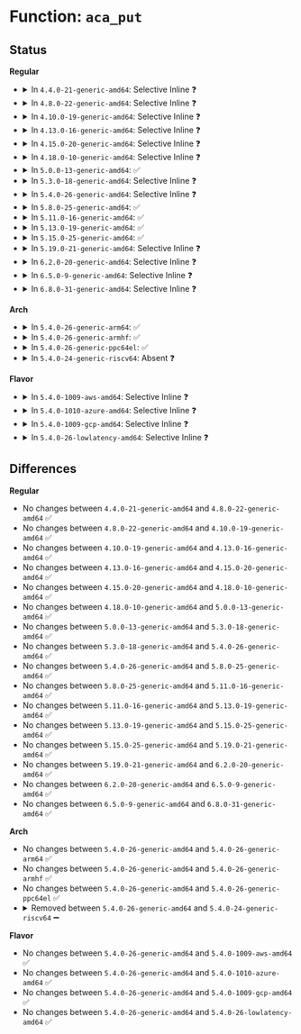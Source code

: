 # Function: <code>aca_put</code>

## Status
<b>Regular</b>
<ul>
<li>
<details>
<summary>In <code>4.4.0-21-generic-amd64</code>: Selective Inline ❓</summary>

```c
void aca_put(struct ifacaddr6 * ac)
```

```json
{
  "name": "aca_put",
  "collision_type": "Unique Static",
  "inline_type": "Selective",
  "funcs": [
    {
      "addr": 18446744071586986928,
      "name": "aca_put",
      "external": false,
      "loc": "net/ipv6/anycast.c:209",
      "file": "net/ipv6/anycast.c",
      "inline": "not declared, inlined",
      "caller_inline": [],
      "caller_func": [
        "net/ipv6/anycast.c:__ipv6_dev_ac_inc",
        "net/ipv6/anycast.c:__ipv6_dev_ac_dec",
        "net/ipv6/anycast.c:ipv6_ac_destroy_dev"
      ]
    }
  ],
  "symbols": [
    {
      "addr": 18446744071586986928,
      "name": "aca_put",
      "section": ".text",
      "bind": "STB_LOCAL",
      "size": 60
    }
  ]
}
```
</details>
</li>
<li>
<details>
<summary>In <code>4.8.0-22-generic-amd64</code>: Selective Inline ❓</summary>

```c
void aca_put(struct ifacaddr6 * ac)
```

```json
{
  "name": "aca_put",
  "collision_type": "Unique Static",
  "inline_type": "Selective",
  "funcs": [
    {
      "addr": 18446744071587433600,
      "name": "aca_put",
      "external": false,
      "loc": "net/ipv6/anycast.c:209",
      "file": "net/ipv6/anycast.c",
      "inline": "not declared, inlined",
      "caller_inline": [],
      "caller_func": [
        "net/ipv6/anycast.c:ipv6_ac_destroy_dev",
        "net/ipv6/anycast.c:__ipv6_dev_ac_dec",
        "net/ipv6/anycast.c:__ipv6_dev_ac_inc"
      ]
    }
  ],
  "symbols": [
    {
      "addr": 18446744071587433600,
      "name": "aca_put",
      "section": ".text",
      "bind": "STB_LOCAL",
      "size": 58
    }
  ]
}
```
</details>
</li>
<li>
<details>
<summary>In <code>4.10.0-19-generic-amd64</code>: Selective Inline ❓</summary>

```c
void aca_put(struct ifacaddr6 * ac)
```

```json
{
  "name": "aca_put",
  "collision_type": "Unique Static",
  "inline_type": "Selective",
  "funcs": [
    {
      "addr": 18446744071587636976,
      "name": "aca_put",
      "external": false,
      "loc": "net/ipv6/anycast.c:209",
      "file": "net/ipv6/anycast.c",
      "inline": "not declared, inlined",
      "caller_inline": [],
      "caller_func": [
        "net/ipv6/anycast.c:ipv6_ac_destroy_dev",
        "net/ipv6/anycast.c:__ipv6_dev_ac_dec",
        "net/ipv6/anycast.c:__ipv6_dev_ac_inc"
      ]
    }
  ],
  "symbols": [
    {
      "addr": 18446744071587636976,
      "name": "aca_put",
      "section": ".text",
      "bind": "STB_LOCAL",
      "size": 58
    }
  ]
}
```
</details>
</li>
<li>
<details>
<summary>In <code>4.13.0-16-generic-amd64</code>: Selective Inline ❓</summary>

```c
void aca_put(struct ifacaddr6 * ac)
```

```json
{
  "name": "aca_put",
  "collision_type": "Unique Static",
  "inline_type": "Selective",
  "funcs": [
    {
      "addr": 18446744071587785952,
      "name": "aca_put",
      "external": false,
      "loc": "net/ipv6/anycast.c:209",
      "file": "net/ipv6/anycast.c",
      "inline": "not declared, inlined",
      "caller_inline": [],
      "caller_func": [
        "net/ipv6/anycast.c:ipv6_ac_destroy_dev",
        "net/ipv6/anycast.c:__ipv6_dev_ac_dec",
        "net/ipv6/anycast.c:__ipv6_dev_ac_inc"
      ]
    }
  ],
  "symbols": [
    {
      "addr": 18446744071587785952,
      "name": "aca_put",
      "section": ".text",
      "bind": "STB_LOCAL",
      "size": 59
    }
  ]
}
```
</details>
</li>
<li>
<details>
<summary>In <code>4.15.0-20-generic-amd64</code>: Selective Inline ❓</summary>

```c
void aca_put(struct ifacaddr6 * ac)
```

```json
{
  "name": "aca_put",
  "collision_type": "Unique Static",
  "inline_type": "Selective",
  "funcs": [
    {
      "addr": 18446744071588314864,
      "name": "aca_put",
      "external": false,
      "loc": "net/ipv6/anycast.c:209",
      "file": "net/ipv6/anycast.c",
      "inline": "not declared, inlined",
      "caller_inline": [],
      "caller_func": [
        "net/ipv6/anycast.c:ipv6_ac_destroy_dev",
        "net/ipv6/anycast.c:__ipv6_dev_ac_dec",
        "net/ipv6/anycast.c:__ipv6_dev_ac_inc"
      ]
    }
  ],
  "symbols": [
    {
      "addr": 18446744071588314864,
      "name": "aca_put",
      "section": ".text",
      "bind": "STB_LOCAL",
      "size": 72
    }
  ]
}
```
</details>
</li>
<li>
<details>
<summary>In <code>4.18.0-10-generic-amd64</code>: Selective Inline ❓</summary>

```c
void aca_put(struct ifacaddr6 * ac)
```

```json
{
  "name": "aca_put",
  "collision_type": "Unique Static",
  "inline_type": "Selective",
  "funcs": [
    {
      "addr": 18446744071588672096,
      "name": "aca_put",
      "external": false,
      "loc": "net/ipv6/anycast.c:212",
      "file": "net/ipv6/anycast.c",
      "inline": "not declared, inlined",
      "caller_inline": [],
      "caller_func": [
        "net/ipv6/anycast.c:ipv6_ac_destroy_dev",
        "net/ipv6/anycast.c:__ipv6_dev_ac_dec",
        "net/ipv6/anycast.c:__ipv6_dev_ac_inc"
      ]
    }
  ],
  "symbols": [
    {
      "addr": 18446744071588672096,
      "name": "aca_put",
      "section": ".text",
      "bind": "STB_LOCAL",
      "size": 75
    }
  ]
}
```
</details>
</li>
<li>
<details>
<summary>In <code>5.0.0-13-generic-amd64</code>: ✅</summary>

```c
void aca_put(struct ifacaddr6 * ac)
```

```json
{
  "name": "aca_put",
  "collision_type": "Unique Static",
  "inline_type": "No",
  "funcs": [
    {
      "addr": 18446744071588887536,
      "name": "aca_put",
      "external": false,
      "loc": "net/ipv6/anycast.c:250",
      "file": "net/ipv6/anycast.c",
      "inline": "seen, unknown",
      "caller_inline": [],
      "caller_func": [
        "net/ipv6/anycast.c:ipv6_ac_destroy_dev",
        "net/ipv6/anycast.c:__ipv6_dev_ac_dec",
        "net/ipv6/anycast.c:__ipv6_dev_ac_inc"
      ]
    }
  ],
  "symbols": [
    {
      "addr": 18446744071588887536,
      "name": "aca_put",
      "section": ".text",
      "bind": "STB_LOCAL",
      "size": 41
    }
  ]
}
```
</details>
</li>
<li>
<details>
<summary>In <code>5.3.0-18-generic-amd64</code>: Selective Inline ❓</summary>

```c
void aca_put(struct ifacaddr6 * ac)
```

```json
{
  "name": "aca_put",
  "collision_type": "Unique Static",
  "inline_type": "Selective",
  "funcs": [
    {
      "addr": 18446744071589329056,
      "name": "aca_put",
      "external": false,
      "loc": "net/ipv6/anycast.c:246",
      "file": "net/ipv6/anycast.c",
      "inline": "not declared, inlined",
      "caller_inline": [],
      "caller_func": [
        "net/ipv6/anycast.c:ipv6_ac_destroy_dev",
        "net/ipv6/anycast.c:__ipv6_dev_ac_dec",
        "net/ipv6/anycast.c:__ipv6_dev_ac_inc"
      ]
    }
  ],
  "symbols": [
    {
      "addr": 18446744071589329056,
      "name": "aca_put",
      "section": ".text",
      "bind": "STB_LOCAL",
      "size": 40
    }
  ]
}
```
</details>
</li>
<li>
<details>
<summary>In <code>5.4.0-26-generic-amd64</code>: Selective Inline ❓</summary>

```c
void aca_put(struct ifacaddr6 * ac)
```

```json
{
  "name": "aca_put",
  "collision_type": "Unique Static",
  "inline_type": "Selective",
  "funcs": [
    {
      "addr": 18446744071589553280,
      "name": "aca_put",
      "external": false,
      "loc": "net/ipv6/anycast.c:246",
      "file": "net/ipv6/anycast.c",
      "inline": "not declared, inlined",
      "caller_inline": [],
      "caller_func": [
        "net/ipv6/anycast.c:ipv6_ac_destroy_dev",
        "net/ipv6/anycast.c:__ipv6_dev_ac_dec",
        "net/ipv6/anycast.c:__ipv6_dev_ac_inc"
      ]
    }
  ],
  "symbols": [
    {
      "addr": 18446744071589553280,
      "name": "aca_put",
      "section": ".text",
      "bind": "STB_LOCAL",
      "size": 40
    }
  ]
}
```
</details>
</li>
<li>
<details>
<summary>In <code>5.8.0-25-generic-amd64</code>: ✅</summary>

```c
void aca_put(struct ifacaddr6 * ac)
```

```json
{
  "name": "aca_put",
  "collision_type": "Unique Static",
  "inline_type": "No",
  "funcs": [
    {
      "addr": 18446744071590557136,
      "name": "aca_put",
      "external": false,
      "loc": "net/ipv6/anycast.c:253",
      "file": "net/ipv6/anycast.c",
      "inline": "seen, unknown",
      "caller_inline": [],
      "caller_func": [
        "net/ipv6/anycast.c:ipv6_ac_destroy_dev",
        "net/ipv6/anycast.c:__ipv6_dev_ac_dec",
        "net/ipv6/anycast.c:__ipv6_dev_ac_inc"
      ]
    }
  ],
  "symbols": [
    {
      "addr": 18446744071590557136,
      "name": "aca_put",
      "section": ".text",
      "bind": "STB_LOCAL",
      "size": 67
    }
  ]
}
```
</details>
</li>
<li>
<details>
<summary>In <code>5.11.0-16-generic-amd64</code>: ✅</summary>

```c
void aca_put(struct ifacaddr6 * ac)
```

```json
{
  "name": "aca_put",
  "collision_type": "Unique Static",
  "inline_type": "No",
  "funcs": [
    {
      "addr": 18446744071590617072,
      "name": "aca_put",
      "external": false,
      "loc": "net/ipv6/anycast.c:253",
      "file": "net/ipv6/anycast.c",
      "inline": "seen, unknown",
      "caller_inline": [],
      "caller_func": [
        "net/ipv6/anycast.c:ipv6_ac_destroy_dev",
        "net/ipv6/anycast.c:__ipv6_dev_ac_dec",
        "net/ipv6/anycast.c:__ipv6_dev_ac_inc"
      ]
    }
  ],
  "symbols": [
    {
      "addr": 18446744071590617072,
      "name": "aca_put",
      "section": ".text",
      "bind": "STB_LOCAL",
      "size": 67
    }
  ]
}
```
</details>
</li>
<li>
<details>
<summary>In <code>5.13.0-19-generic-amd64</code>: ✅</summary>

```c
void aca_put(struct ifacaddr6 * ac)
```

```json
{
  "name": "aca_put",
  "collision_type": "Unique Static",
  "inline_type": "No",
  "funcs": [
    {
      "addr": 18446744071590542560,
      "name": "aca_put",
      "external": false,
      "loc": "net/ipv6/anycast.c:253",
      "file": "net/ipv6/anycast.c",
      "inline": "seen, unknown",
      "caller_inline": [],
      "caller_func": [
        "net/ipv6/anycast.c:ipv6_ac_destroy_dev",
        "net/ipv6/anycast.c:__ipv6_dev_ac_dec",
        "net/ipv6/anycast.c:__ipv6_dev_ac_inc"
      ]
    }
  ],
  "symbols": [
    {
      "addr": 18446744071590542560,
      "name": "aca_put",
      "section": ".text",
      "bind": "STB_LOCAL",
      "size": 67
    }
  ]
}
```
</details>
</li>
<li>
<details>
<summary>In <code>5.15.0-25-generic-amd64</code>: ✅</summary>

```c
void aca_put(struct ifacaddr6 * ac)
```

```json
{
  "name": "aca_put",
  "collision_type": "Unique Static",
  "inline_type": "No",
  "funcs": [
    {
      "addr": 18446744071591353376,
      "name": "aca_put",
      "external": false,
      "loc": "net/ipv6/anycast.c:253",
      "file": "net/ipv6/anycast.c",
      "inline": "seen, unknown",
      "caller_inline": [],
      "caller_func": [
        "net/ipv6/anycast.c:ipv6_ac_destroy_dev",
        "net/ipv6/anycast.c:__ipv6_dev_ac_dec",
        "net/ipv6/anycast.c:__ipv6_dev_ac_inc"
      ]
    }
  ],
  "symbols": [
    {
      "addr": 18446744071591353376,
      "name": "aca_put",
      "section": ".text",
      "bind": "STB_LOCAL",
      "size": 67
    }
  ]
}
```
</details>
</li>
<li>
<details>
<summary>In <code>5.19.0-21-generic-amd64</code>: Selective Inline ❓</summary>

```c
void aca_put(struct ifacaddr6 * ac)
```

```json
{
  "name": "aca_put",
  "collision_type": "Unique Static",
  "inline_type": "Selective",
  "funcs": [
    {
      "addr": 18446744071593025872,
      "name": "aca_put",
      "external": false,
      "loc": "net/ipv6/anycast.c:253",
      "file": "net/ipv6/anycast.c",
      "inline": "not declared, inlined",
      "caller_inline": [],
      "caller_func": [
        "net/ipv6/anycast.c:ipv6_ac_destroy_dev",
        "net/ipv6/anycast.c:__ipv6_dev_ac_dec",
        "net/ipv6/anycast.c:__ipv6_dev_ac_inc"
      ]
    }
  ],
  "symbols": [
    {
      "addr": 18446744071593025872,
      "name": "aca_put",
      "section": ".text",
      "bind": "STB_LOCAL",
      "size": 103
    }
  ]
}
```
</details>
</li>
<li>
<details>
<summary>In <code>6.2.0-20-generic-amd64</code>: Selective Inline ❓</summary>

```c
void aca_put(struct ifacaddr6 * ac)
```

```json
{
  "name": "aca_put",
  "collision_type": "Unique Static",
  "inline_type": "Selective",
  "funcs": [
    {
      "addr": 18446744071594917008,
      "name": "aca_put",
      "external": false,
      "loc": "net/ipv6/anycast.c:253",
      "file": "net/ipv6/anycast.c",
      "inline": "not declared, inlined",
      "caller_inline": [],
      "caller_func": [
        "net/ipv6/anycast.c:ipv6_ac_destroy_dev",
        "net/ipv6/anycast.c:__ipv6_dev_ac_dec",
        "net/ipv6/anycast.c:__ipv6_dev_ac_inc"
      ]
    }
  ],
  "symbols": [
    {
      "addr": 18446744071594917008,
      "name": "aca_put",
      "section": ".text",
      "bind": "STB_LOCAL",
      "size": 103
    }
  ]
}
```
</details>
</li>
<li>
<details>
<summary>In <code>6.5.0-9-generic-amd64</code>: Selective Inline ❓</summary>

```c
void aca_put(struct ifacaddr6 * ac)
```

```json
{
  "name": "aca_put",
  "collision_type": "Unique Static",
  "inline_type": "Selective",
  "funcs": [
    {
      "addr": 18446744071595308672,
      "name": "aca_put",
      "external": false,
      "loc": "net/ipv6/anycast.c:253",
      "file": "net/ipv6/anycast.c",
      "inline": "not declared, inlined",
      "caller_inline": [],
      "caller_func": [
        "net/ipv6/anycast.c:ipv6_ac_destroy_dev",
        "net/ipv6/anycast.c:__ipv6_dev_ac_dec",
        "net/ipv6/anycast.c:__ipv6_dev_ac_inc"
      ]
    }
  ],
  "symbols": [
    {
      "addr": 18446744071595308672,
      "name": "aca_put",
      "section": ".text",
      "bind": "STB_LOCAL",
      "size": 103
    }
  ]
}
```
</details>
</li>
<li>
<details>
<summary>In <code>6.8.0-31-generic-amd64</code>: Selective Inline ❓</summary>

```c
void aca_put(struct ifacaddr6 * ac)
```

```json
{
  "name": "aca_put",
  "collision_type": "Unique Static",
  "inline_type": "Selective",
  "funcs": [
    {
      "addr": 18446744071596150512,
      "name": "aca_put",
      "external": false,
      "loc": "net/ipv6/anycast.c:253",
      "file": "net/ipv6/anycast.c",
      "inline": "not declared, inlined",
      "caller_inline": [],
      "caller_func": [
        "net/ipv6/anycast.c:ipv6_ac_destroy_dev",
        "net/ipv6/anycast.c:__ipv6_dev_ac_dec",
        "net/ipv6/anycast.c:__ipv6_dev_ac_inc"
      ]
    }
  ],
  "symbols": [
    {
      "addr": 18446744071596150512,
      "name": "aca_put",
      "section": ".text",
      "bind": "STB_LOCAL",
      "size": 103
    }
  ]
}
```
</details>
</li>
</ul>
<b>Arch</b>
<ul>
<li>
<details>
<summary>In <code>5.4.0-26-generic-arm64</code>: ✅</summary>

```c
void aca_put(struct ifacaddr6 * ac)
```

```json
{
  "name": "aca_put",
  "collision_type": "Unique Static",
  "inline_type": "No",
  "funcs": [
    {
      "addr": 18446603336503225352,
      "name": "aca_put",
      "external": false,
      "loc": "net/ipv6/anycast.c:246",
      "file": "net/ipv6/anycast.c",
      "inline": "seen, unknown",
      "caller_inline": [],
      "caller_func": [
        "net/ipv6/anycast.c:ipv6_ac_destroy_dev",
        "net/ipv6/anycast.c:__ipv6_dev_ac_dec",
        "net/ipv6/anycast.c:__ipv6_dev_ac_inc"
      ]
    }
  ],
  "symbols": [
    {
      "addr": 18446603336503225352,
      "name": "aca_put",
      "section": ".text",
      "bind": "STB_LOCAL",
      "size": 80
    }
  ]
}
```
</details>
</li>
<li>
<details>
<summary>In <code>5.4.0-26-generic-armhf</code>: ✅</summary>

```c
void aca_put(struct ifacaddr6 * ac)
```

```json
{
  "name": "aca_put",
  "collision_type": "Unique Static",
  "inline_type": "No",
  "funcs": [
    {
      "addr": 3235895080,
      "name": "aca_put",
      "external": false,
      "loc": "net/ipv6/anycast.c:246",
      "file": "net/ipv6/anycast.c",
      "inline": "seen, unknown",
      "caller_inline": [],
      "caller_func": [
        "net/ipv6/anycast.c:ipv6_ac_destroy_dev",
        "net/ipv6/anycast.c:__ipv6_dev_ac_dec",
        "net/ipv6/anycast.c:__ipv6_dev_ac_inc"
      ]
    }
  ],
  "symbols": [
    {
      "addr": 3235895080,
      "name": "aca_put",
      "section": ".text",
      "bind": "STB_LOCAL",
      "size": 60
    }
  ]
}
```
</details>
</li>
<li>
<details>
<summary>In <code>5.4.0-26-generic-ppc64el</code>: ✅</summary>

```c
void aca_put(struct ifacaddr6 * ac)
```

```json
{
  "name": "aca_put",
  "collision_type": "Unique Static",
  "inline_type": "No",
  "funcs": [
    {
      "addr": 13835058055296963616,
      "name": "aca_put",
      "external": false,
      "loc": "net/ipv6/anycast.c:246",
      "file": "net/ipv6/anycast.c",
      "inline": "seen, unknown",
      "caller_inline": [],
      "caller_func": [
        "net/ipv6/anycast.c:ipv6_ac_destroy_dev",
        "net/ipv6/anycast.c:__ipv6_dev_ac_dec",
        "net/ipv6/anycast.c:__ipv6_dev_ac_inc"
      ]
    }
  ],
  "symbols": [
    {
      "addr": 13835058055296963616,
      "name": "aca_put",
      "section": ".text",
      "bind": "STB_LOCAL",
      "size": 104
    }
  ]
}
```
</details>
</li>
<li>
<details>
<summary>In <code>5.4.0-24-generic-riscv64</code>: Absent ❓</summary>

```json
{
  "name": "aca_put",
  "collision_type": "Unique Static",
  "inline_type": "Full",
  "funcs": [
    {
      "addr": 18446743936279260500,
      "name": "aca_put",
      "external": false,
      "loc": "net/ipv6/anycast.c:246",
      "file": "net/ipv6/anycast.c",
      "inline": "not declared, inlined",
      "caller_inline": [
        "net/ipv6/anycast.c:ipv6_ac_destroy_dev",
        "net/ipv6/anycast.c:__ipv6_dev_ac_dec",
        "net/ipv6/anycast.c:__ipv6_dev_ac_inc"
      ],
      "caller_func": []
    }
  ],
  "symbols": []
}
```
</details>
</li>
</ul>
<b>Flavor</b>
<ul>
<li>
<details>
<summary>In <code>5.4.0-1009-aws-amd64</code>: Selective Inline ❓</summary>

```c
void aca_put(struct ifacaddr6 * ac)
```

```json
{
  "name": "aca_put",
  "collision_type": "Unique Static",
  "inline_type": "Selective",
  "funcs": [
    {
      "addr": 18446744071589157648,
      "name": "aca_put",
      "external": false,
      "loc": "net/ipv6/anycast.c:246",
      "file": "net/ipv6/anycast.c",
      "inline": "not declared, inlined",
      "caller_inline": [],
      "caller_func": [
        "net/ipv6/anycast.c:ipv6_ac_destroy_dev",
        "net/ipv6/anycast.c:__ipv6_dev_ac_dec",
        "net/ipv6/anycast.c:__ipv6_dev_ac_inc"
      ]
    }
  ],
  "symbols": [
    {
      "addr": 18446744071589157648,
      "name": "aca_put",
      "section": ".text",
      "bind": "STB_LOCAL",
      "size": 40
    }
  ]
}
```
</details>
</li>
<li>
<details>
<summary>In <code>5.4.0-1010-azure-amd64</code>: Selective Inline ❓</summary>

```c
void aca_put(struct ifacaddr6 * ac)
```

```json
{
  "name": "aca_put",
  "collision_type": "Unique Static",
  "inline_type": "Selective",
  "funcs": [
    {
      "addr": 18446744071588882640,
      "name": "aca_put",
      "external": false,
      "loc": "net/ipv6/anycast.c:246",
      "file": "net/ipv6/anycast.c",
      "inline": "not declared, inlined",
      "caller_inline": [],
      "caller_func": [
        "net/ipv6/anycast.c:ipv6_ac_destroy_dev",
        "net/ipv6/anycast.c:__ipv6_dev_ac_dec",
        "net/ipv6/anycast.c:__ipv6_dev_ac_inc"
      ]
    }
  ],
  "symbols": [
    {
      "addr": 18446744071588882640,
      "name": "aca_put",
      "section": ".text",
      "bind": "STB_LOCAL",
      "size": 40
    }
  ]
}
```
</details>
</li>
<li>
<details>
<summary>In <code>5.4.0-1009-gcp-amd64</code>: Selective Inline ❓</summary>

```c
void aca_put(struct ifacaddr6 * ac)
```

```json
{
  "name": "aca_put",
  "collision_type": "Unique Static",
  "inline_type": "Selective",
  "funcs": [
    {
      "addr": 18446744071589594512,
      "name": "aca_put",
      "external": false,
      "loc": "net/ipv6/anycast.c:246",
      "file": "net/ipv6/anycast.c",
      "inline": "not declared, inlined",
      "caller_inline": [],
      "caller_func": [
        "net/ipv6/anycast.c:ipv6_ac_destroy_dev",
        "net/ipv6/anycast.c:__ipv6_dev_ac_dec",
        "net/ipv6/anycast.c:__ipv6_dev_ac_inc"
      ]
    }
  ],
  "symbols": [
    {
      "addr": 18446744071589594512,
      "name": "aca_put",
      "section": ".text",
      "bind": "STB_LOCAL",
      "size": 40
    }
  ]
}
```
</details>
</li>
<li>
<details>
<summary>In <code>5.4.0-26-lowlatency-amd64</code>: Selective Inline ❓</summary>

```c
void aca_put(struct ifacaddr6 * ac)
```

```json
{
  "name": "aca_put",
  "collision_type": "Unique Static",
  "inline_type": "Selective",
  "funcs": [
    {
      "addr": 18446744071589642720,
      "name": "aca_put",
      "external": false,
      "loc": "net/ipv6/anycast.c:246",
      "file": "net/ipv6/anycast.c",
      "inline": "not declared, inlined",
      "caller_inline": [],
      "caller_func": [
        "net/ipv6/anycast.c:ipv6_ac_destroy_dev",
        "net/ipv6/anycast.c:__ipv6_dev_ac_dec",
        "net/ipv6/anycast.c:__ipv6_dev_ac_inc"
      ]
    }
  ],
  "symbols": [
    {
      "addr": 18446744071589642720,
      "name": "aca_put",
      "section": ".text",
      "bind": "STB_LOCAL",
      "size": 40
    }
  ]
}
```
</details>
</li>
</ul>

## Differences
<b>Regular</b>
<ul>
<li>
No changes between <code>4.4.0-21-generic-amd64</code> and <code>4.8.0-22-generic-amd64</code> ✅
</li>
<li>
No changes between <code>4.8.0-22-generic-amd64</code> and <code>4.10.0-19-generic-amd64</code> ✅
</li>
<li>
No changes between <code>4.10.0-19-generic-amd64</code> and <code>4.13.0-16-generic-amd64</code> ✅
</li>
<li>
No changes between <code>4.13.0-16-generic-amd64</code> and <code>4.15.0-20-generic-amd64</code> ✅
</li>
<li>
No changes between <code>4.15.0-20-generic-amd64</code> and <code>4.18.0-10-generic-amd64</code> ✅
</li>
<li>
No changes between <code>4.18.0-10-generic-amd64</code> and <code>5.0.0-13-generic-amd64</code> ✅
</li>
<li>
No changes between <code>5.0.0-13-generic-amd64</code> and <code>5.3.0-18-generic-amd64</code> ✅
</li>
<li>
No changes between <code>5.3.0-18-generic-amd64</code> and <code>5.4.0-26-generic-amd64</code> ✅
</li>
<li>
No changes between <code>5.4.0-26-generic-amd64</code> and <code>5.8.0-25-generic-amd64</code> ✅
</li>
<li>
No changes between <code>5.8.0-25-generic-amd64</code> and <code>5.11.0-16-generic-amd64</code> ✅
</li>
<li>
No changes between <code>5.11.0-16-generic-amd64</code> and <code>5.13.0-19-generic-amd64</code> ✅
</li>
<li>
No changes between <code>5.13.0-19-generic-amd64</code> and <code>5.15.0-25-generic-amd64</code> ✅
</li>
<li>
No changes between <code>5.15.0-25-generic-amd64</code> and <code>5.19.0-21-generic-amd64</code> ✅
</li>
<li>
No changes between <code>5.19.0-21-generic-amd64</code> and <code>6.2.0-20-generic-amd64</code> ✅
</li>
<li>
No changes between <code>6.2.0-20-generic-amd64</code> and <code>6.5.0-9-generic-amd64</code> ✅
</li>
<li>
No changes between <code>6.5.0-9-generic-amd64</code> and <code>6.8.0-31-generic-amd64</code> ✅
</li>
</ul>
<b>Arch</b>
<ul>
<li>
No changes between <code>5.4.0-26-generic-amd64</code> and <code>5.4.0-26-generic-arm64</code> ✅
</li>
<li>
No changes between <code>5.4.0-26-generic-amd64</code> and <code>5.4.0-26-generic-armhf</code> ✅
</li>
<li>
No changes between <code>5.4.0-26-generic-amd64</code> and <code>5.4.0-26-generic-ppc64el</code> ✅
</li>
<li>
<details>
<summary>Removed between <code>5.4.0-26-generic-amd64</code> and <code>5.4.0-24-generic-riscv64</code> ➖</summary>

```c
void aca_put(struct ifacaddr6 * ac)
```
</details>
</li>
</ul>
<b>Flavor</b>
<ul>
<li>
No changes between <code>5.4.0-26-generic-amd64</code> and <code>5.4.0-1009-aws-amd64</code> ✅
</li>
<li>
No changes between <code>5.4.0-26-generic-amd64</code> and <code>5.4.0-1010-azure-amd64</code> ✅
</li>
<li>
No changes between <code>5.4.0-26-generic-amd64</code> and <code>5.4.0-1009-gcp-amd64</code> ✅
</li>
<li>
No changes between <code>5.4.0-26-generic-amd64</code> and <code>5.4.0-26-lowlatency-amd64</code> ✅
</li>
</ul>
